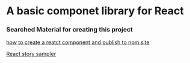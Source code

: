 # A basic componet library for React

### Searched Material for creating this project

[how to create a reatct component and publish to npm site](https://fathomtech.io/blog/create-a-react-component-library-using-create-react-app/)

[React story sampler](https://stackblitz.com/edit/storybook-kitchen-sink)